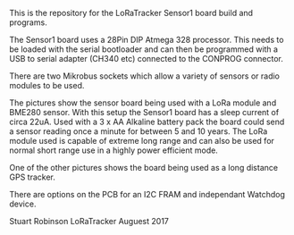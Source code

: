 This is the repository for the LoRaTracker Sensor1 board build and programs. 

The Sensor1 board uses a 28Pin DIP Atmega 328 processor. This needs to be loaded with the 
serial bootloader and can then be programmed with a USB to serial adapter (CH340 etc) connected
to the CONPROG connector. 

There are two Mikrobus sockets which allow a variety of sensors or radio modules to be used. 

The pictures show the sensor board being used with a LoRa module and BME280 sensor. With this 
setup the Sensor1 board has a sleep current of circa 22uA. Used with a 3 x AA Alkaline battery
pack the board could send a sensor reading once a minute for between 5 and 10 years. The LoRa 
module used is capable of extreme long range and can also be used for normal short range use
in a highly power efficient mode. 

One of the other pictures shows the board being used as a long distance GPS tracker. 

There are options on the PCB for an I2C FRAM and independant Watchdog device. 



Stuart Robinson
LoRaTracker
Auguest 2017
